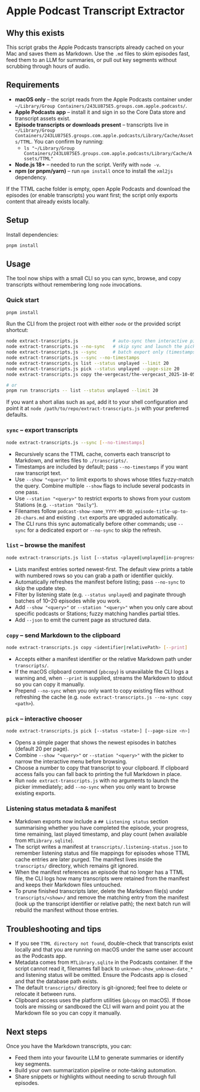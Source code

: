 # Apple Podcast Transcript Extractor

## Why this exists

This script grabs the Apple Podcasts transcripts already cached on your Mac and saves them as Markdown. Use the `.md` files to skim episodes fast, feed them to an LLM for summaries, or pull out key segments without scrubbing through hours of audio.

## Requirements

- **macOS only** – the script reads from the Apple Podcasts container under `~/Library/Group Containers/243LU875E5.groups.com.apple.podcasts/`.
- **Apple Podcasts app** – install it and sign in so the Core Data store and transcript assets exist.
- **Episode transcripts or downloads present** – transcripts live in `~/Library/Group Containers/243LU875E5.groups.com.apple.podcasts/Library/Cache/Assets/TTML`. You can confirm by running:
  - `ls "~/Library/Group Containers/243LU875E5.groups.com.apple.podcasts/Library/Cache/Assets/TTML"`
- **Node.js 18+** – needed to run the script. Verify with `node -v`.
- **npm (or pnpm/yarn)** – run `npm install` once to install the `xml2js` dependency.

If the TTML cache folder is empty, open Apple Podcasts and download the episodes (or enable transcripts) you want first; the script only exports content that already exists locally.

## Setup

Install dependencies:

```bash
pnpm install
```

## Usage

The tool now ships with a small CLI so you can sync, browse, and copy transcripts without remembering long `node` invocations.

### Quick start

```bash
pnpm install
```

Run the CLI from the project root with either `node` or the provided script shortcut:

```bash
node extract-transcripts.js             # auto-sync then interactive picker (default)
node extract-transcripts.js --no-sync   # skip sync and launch the picker with existing files
node extract-transcripts.js --sync      # batch export only (timestamps on)
node extract-transcripts.js --sync --no-timestamps
node extract-transcripts.js list --status unplayed --limit 20
node extract-transcripts.js pick --status unplayed --page-size 20
node extract-transcripts.js copy the-vergecast/the-vergecast_2025-10-05_version-history-hove.md

# or
pnpm run transcripts -- list --status unplayed --limit 20
```

If you want a short alias such as `apd`, add it to your shell configuration and point it at `node /path/to/repo/extract-transcripts.js` with your preferred defaults.

### `sync` – export transcripts

```bash
node extract-transcripts.js --sync [--no-timestamps]
```

- Recursively scans the TTML cache, converts each transcript to Markdown, and writes files to `./transcripts/`.
- Timestamps are included by default; pass `--no-timestamps` if you want raw transcript text.
- Use `--show "<query>"` to limit exports to shows whose titles fuzzy-match the query. Combine multiple `--show` flags to include several podcasts in one pass.
- Use `--station "<query>"` to restrict exports to shows from your custom Stations (e.g. `--station "Daily"`).
- Filenames follow `podcast-show-name_YYYY-MM-DD_episode-title-up-to-20-chars.md` and existing `.txt` exports are upgraded automatically.
- The CLI runs this sync automatically before other commands; use `--sync` for a dedicated export or `--no-sync` to skip the refresh.

### `list` – browse the manifest

```bash
node extract-transcripts.js list [--status <played|unplayed|in-progress|all>] [--limit <n>] [--page <n>] [--json]
```

- Lists manifest entries sorted newest-first. The default view prints a table with numbered rows so you can grab a path or identifier quickly.
- Automatically refreshes the manifest before listing; pass `--no-sync` to skip the update step.
- Filter by listening state (e.g. `--status unplayed`) and paginate through batches of 10–20 episodes while you work.
- Add `--show "<query>"` or `--station "<query>"` when you only care about specific podcasts or Stations; fuzzy matching handles partial titles.
- Add `--json` to emit the current page as structured data.

### `copy` – send Markdown to the clipboard

```bash
node extract-transcripts.js copy <identifier|relativePath> [--print]
```

- Accepts either a manifest identifier or the relative Markdown path under `transcripts/`.
- If the macOS clipboard command (`pbcopy`) is unavailable the CLI logs a warning and, when `--print` is supplied, streams the Markdown to stdout so you can copy it manually.
- Prepend `--no-sync` when you only want to copy existing files without refreshing the cache (e.g. `node extract-transcripts.js --no-sync copy <path>`).

### `pick` – interactive chooser

```bash
node extract-transcripts.js pick [--status <state>] [--page-size <n>]
```

- Opens a simple pager that shows the newest episodes in batches (default 20 per page).
- Combine `--show "<query>"` or `--station "<query>"` with the picker to narrow the interactive menu before browsing.
- Choose a number to copy that transcript to your clipboard. If clipboard access fails you can fall back to printing the full Markdown in place.
- Run `node extract-transcripts.js` with no arguments to launch the picker immediately; add `--no-sync` when you only want to browse existing exports.

### Listening status metadata & manifest

- Markdown exports now include a `## Listening status` section summarising whether you have completed the episode, your progress, time remaining, last played timestamp, and play count (when available from `MTLibrary.sqlite`).
- The script writes a manifest at `transcripts/.listening-status.json` to remember listening status and file mappings for episodes whose TTML cache entries are later purged. The manifest lives inside the `transcripts/` directory, which remains git ignored.
- When the manifest references an episode that no longer has a TTML file, the CLI logs how many transcripts were retained from the manifest and keeps their Markdown files untouched.
- To prune finished transcripts later, delete the Markdown file(s) under `transcripts/<show>/` and remove the matching entry from the manifest (look up the transcript identifier or relative path); the next batch run will rebuild the manifest without those entries.

## Troubleshooting and tips

- If you see `TTML directory not found`, double-check that transcripts exist locally and that you are running on macOS under the same user account as the Podcasts app.
- Metadata comes from `MTLibrary.sqlite` in the Podcasts container. If the script cannot read it, filenames fall back to `unknown-show_unknown-date_*` and listening status will be omitted. Ensure the Podcasts app is closed and that the database path exists.
- The default `transcripts/` directory is git-ignored; feel free to delete or relocate it between runs.
- Clipboard access uses the platform utilities (`pbcopy` on macOS). If those tools are missing or sandboxed the CLI will warn and point you at the Markdown file so you can copy it manually.

## Next steps

Once you have the Markdown transcripts, you can:

- Feed them into your favourite LLM to generate summaries or identify key segments.
- Build your own summarization pipeline or note-taking automation.
- Share snippets or highlights without needing to scrub through full episodes.

